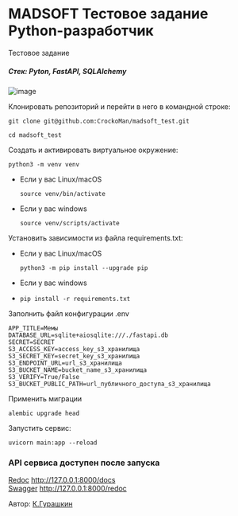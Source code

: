 # MADSOFT Тестовое задание Python-разработчик 
Тестовое задание
##### Стек: Pyton, FastAPI, SQLAlchemy
![image](https://github.com/CrockoMan/madsoft_test/assets/125302139/f1d4c461-9ee4-4f4d-8be9-da2fb1098c1e)


Клонировать репозиторий и перейти в него в командной строке:

```
git clone git@github.com:CrockoMan/madsoft_test.git
```

```
cd madsoft_test
```

Cоздать и активировать виртуальное окружение:

```
python3 -m venv venv
```

* Если у вас Linux/macOS

    ```
    source venv/bin/activate
    ```

* Если у вас windows

    ```
    source venv/scripts/activate
    ```

Установить зависимости из файла requirements.txt:
* Если у вас Linux/macOS

    ```
    python3 -m pip install --upgrade pip
    ```
* Если у вас windows
* 
    ```
    pip install -r requirements.txt
    ```

Заполнить файл конфигурации .env
```
APP_TITLE=Мемы
DATABASE_URL=sqlite+aiosqlite:///./fastapi.db
SECRET=SECRET
S3_ACCESS_KEY=access_key_s3_хранилища
S3_SECRET_KEY=secret_key_s3_хранилища
S3_ENDPOINT_URL=url_s3_хранилища
S3_BUCKET_NAME=bucket_name_s3_хранилища
S3_VERIFY=True/False
S3_BUCKET_PUBLIC_PATH=url_публичного_доступа_s3_хранилища
```

Применить миграции

```
alembic upgrade head
```

Запустить сервис:

```
uvicorn main:app --reload
```

### API сервиса доступен после запуска 
[Redoc](http://127.0.0.1:8000/docs/)  http://127.0.0.1:8000/docs  </br>
[Swagger](http://127.0.0.1:8000/redoc/)  http://127.0.0.1:8000/redoc  </br>

Автор: [К.Гурашкин](https://github.com/CrockoMan)
